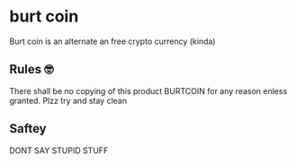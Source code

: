 # burt coin

Burt coin is an alternate an free crypto currency (kinda)

## Rules 🤓

There shall be no copying of this product BURTCOIN for any reason enless granted. Plzz try and stay clean

## Saftey 

DONT SAY STUPID STUFF

